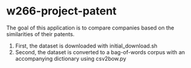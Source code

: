 # w266-project-patent

The goal of this application is to compare companies based on the similarities of their patents.

1) First, the dataset is downloaded with initial_download.sh
2) Second, the dataset is converted to a bag-of-words corpus with an accompanying dictionary
   using csv2bow.py
